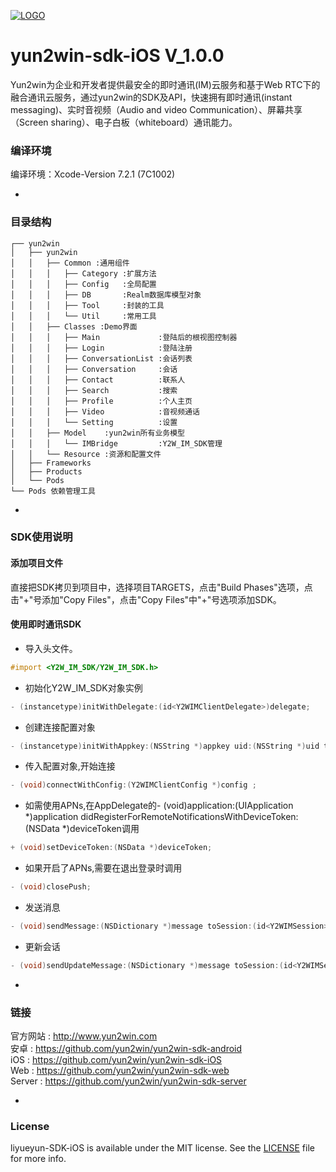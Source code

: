 [![LOGO](http://8225117.s21i-8.faiusr.com/4/ABUIABAEGAAg5o3ztwUoivKDrgQwuAE4Mg.png)](http://www.yun2win.com)
# yun2win-sdk-iOS V_1.0.0
 
Yun2win为企业和开发者提供最安全的即时通讯(IM)云服务和基于Web RTC下的融合通讯云服务，通过yun2win的SDK及API，快速拥有即时通讯(instant messaging)、实时音视频（Audio and video Communication）、屏幕共享（Screen sharing）、电子白板（whiteboard）通讯能力。

### 编译环境
编译环境：Xcode-Version 7.2.1 (7C1002)

-
### 目录结构

```
┌── yun2win
│   ├── yun2win
│   │   ├── Common :通用组件
│   │   │   ├── Category :扩展方法
│   │   │   ├── Config   :全局配置
│   │   │   ├── DB       :Realm数据库模型对象
│   │   │   ├── Tool     :封装的工具
│   │   │   └── Util     :常用工具
│   │   ├── Classes :Demo界面
│   │   │   ├── Main             :登陆后的根视图控制器
│   │   │   ├── Login            :登陆注册
│   │   │   ├── ConversationList :会话列表
│   │   │   ├── Conversation     :会话
│   │   │   ├── Contact          :联系人
│   │   │   ├── Search           :搜索
│   │   │   ├── Profile          :个人主页
│   │   │   ├── Video            :音视频通话
│   │   │   └── Setting          :设置
│   │   ├── Model    :yun2win所有业务模型
│   │   │   └── IMBridge         :Y2W_IM_SDK管理
│   │   └── Resource :资源和配置文件
│   ├── Frameworks
│   ├── Products
│   └── Pods
└── Pods 依赖管理工具
```
-
### SDK使用说明
#### 添加项目文件
直接把SDK拷贝到项目中，选择项目TARGETS，点击"Build Phases"选项，点击"+"号添加"Copy Files"，点击"Copy Files"中"+"号选项添加SDK。

#### 使用即时通讯SDK
* 导入头文件。 
```objective-c
#import <Y2W_IM_SDK/Y2W_IM_SDK.h>
```
* 初始化Y2W_IM_SDK对象实例 
```objective-c
- (instancetype)initWithDelegate:(id<Y2WIMClientDelegate>)delegate;
```

* 创建连接配置对象
```objective-c
- (instancetype)initWithAppkey:(NSString *)appkey uid:(NSString *)uid token:(NSString *)token;
```

* 传入配置对象,开始连接
```objective-c
- (void)connectWithConfig:(Y2WIMClientConfig *)config ;
```

* 如需使用APNs,在AppDelegate的- (void)application:(UIApplication *)application didRegisterForRemoteNotificationsWithDeviceToken:(NSData *)deviceToken调用
```objective-c
+ (void)setDeviceToken:(NSData *)deviceToken;
```

* 如果开启了APNs,需要在退出登录时调用
```objective-c
- (void)closePush;
```


* 发送消息

```objective-c
- (void)sendMessage:(NSDictionary *)message toSession:(id<Y2WIMSession>)session;
```

* 更新会话

```objective-c
- (void)sendUpdateMessage:(NSDictionary *)message toSession:(id<Y2WIMSession>)session;
```


-
### 链接
官方网站 : http://www.yun2win.com<br>
安卓 : https://github.com/yun2win/yun2win-sdk-android<br>
iOS : https://github.com/yun2win/yun2win-sdk-iOS<br>
Web : https://github.com/yun2win/yun2win-sdk-web<br>
Server : https://github.com/yun2win/yun2win-sdk-server<br>

-
### License
liyueyun-SDK-iOS is available under the MIT license. See the [LICENSE](https://github.com/yun2win/yun2win-sdk-iOS/blob/master/LICENSE) file for more info.
